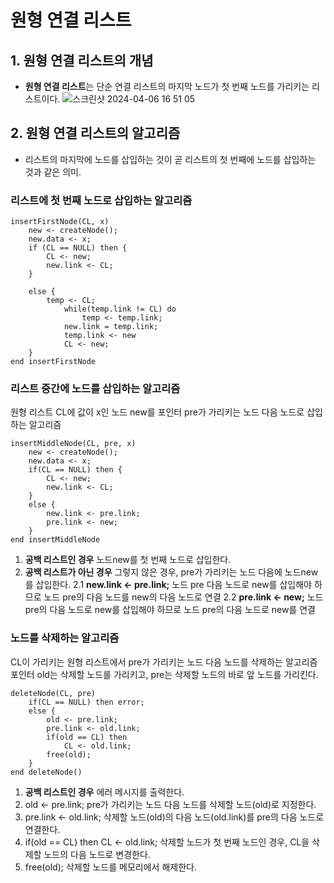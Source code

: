 # 원형 연결 리스트

## 1. 원형 연결 리스트의 개념

- **원형 연결 리스트**는 단순 연결 리스트의 마지막 노드가 첫 번째 노드를 가리키는 리스트이다.
  ![스크린샷 2024-04-06 16 51 05](https://github.com/HoyeongJeon/book_ticket/assets/78394999/3c869e54-bcec-4827-81ef-3dda43554c75)

## 2. 원형 연결 리스트의 알고리즘

- 리스트의 마지막에 노드를 삽입하는 것이 곧 리스트의 첫 번째에 노드를 삽입하는 것과 같은 의미.

### 리스트에 첫 번째 노드로 삽입하는 알고리즘

```
insertFirstNode(CL, x)
    new <- createNode();
    new.data <- x;
    if (CL == NULL) then {
        CL <- new;
        new.link <- CL;
    }

    else {
        temp <- CL;
            while(temp.link != CL) do
                temp <- temp.link;
            new.link = temp.link;
            temp.link <- new
            CL <- new;
    }
end insertFirstNode

```

### 리스트 중간에 노드를 삽입하는 알고리즘

원형 리스트 CL에 값이 x인 노드 new를 포인터 pre가 가리키는 노드 다음 노드로 삽입하는 알고리즘

```
insertMiddleNode(CL, pre, x)
    new <- createNode();
    new.data <- x;
    if(CL == NULL) then {
        CL <- new;
        new.link <- CL;
    }
    else {
        new.link <- pre.link;
        pre.link <- new;
    }
end insertMiddleNode
```

1. **공백 리스트인 경우** 노드new를 첫 번째 노드로 삽입한다.
2. **공백 리스트가 아닌 경우** 그렇지 않은 경우, pre가 가리키는 노드 다음에 노드new를 삽입한다.
   2.1 **new.link <- pre.link;** 노드 pre 다음 노드로 new를 삽입해야 하므로 노드 pre의 다음 노드를 new의 다음 노드로 연결
   2.2 **pre.link <- new;** 노드 pre의 다음 노드로 new를 삽입해야 하므로 노드 pre의 다음 노드로 new를 연결

### 노드를 삭제하는 알고리즘

CL이 가리키는 원형 리스트에서 pre가 가리키는 노드 다음 노드를 삭제하는 알고리즘
포인터 old는 삭제할 노드를 가리키고, pre는 삭제할 노드의 바로 앞 노드를 가리킨다.

```
deleteNode(CL, pre)
    if(CL == NULL) then error;
    else {
        old <- pre.link;
        pre.link <- old.link;
        if(old == CL) then
            CL <- old.link;
        free(old);
    }
end deleteNode()

```

1. **공백 리스트인 경우** 에러 메시지를 출력한다.
2. old <- pre.link; pre가 가리키는 노드 다음 노드를 삭제할 노드(old)로 지정한다.
3. pre.link <- old.link; 삭제할 노드(old)의 다음 노드(old.link)를 pre의 다음 노드로 연결한다.
4. if(old == CL) then CL <- old.link; 삭제할 노드가 첫 번째 노드인 경우, CL을 삭제할 노드의 다음 노드로 변경한다.
5. free(old); 삭제할 노드를 메모리에서 해제한다.
